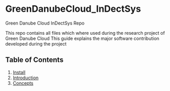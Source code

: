 # GreenDanubeCloud_InDectSys
Green Danube Cloud InDectSys Repo

This repo contains all files which where used during the research project of Green Danube Cloud
This guide explains the major software contribution developed during the project
## Table of Contents

1. [Install](#install)
2. [Introduction](#introduction)
3. [Concepts](#concepts)
